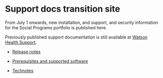 # Support docs transition site

From July 1 onwards, new installation, and support, and security information for the Social Programs portfolio is published here.

Previously published support documentation is still available at [Watson Health Support](https://ibmwatsonhealth.force.com/mysupport).

* [Release notes](release-notes/release-notes.html)

* [Prerequisites and supported software](prerequisites/prerequisites-software.md)

* [Technotes](/technotes/technotes.html)
